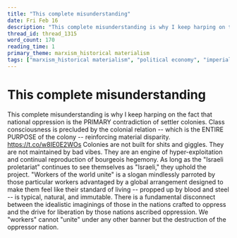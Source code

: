```yaml
---
title: "This complete misunderstanding"
date: Fri Feb 16
description: "This complete misunderstanding is why I keep harping on the fact that national oppression is the PRIMARY contradiction of settler colonies."
thread_id: thread_1315
word_count: 170
reading_time: 1
primary_theme: marxism_historical materialism
tags: ["marxism_historical materialism", "political economy", "imperialism_colonialism", "dialectics", "cultural criticism"]
---
```


# This complete misunderstanding

This complete misunderstanding is why I keep harping on the fact that national oppression is the PRIMARY contradiction of settler colonies. Class consciousness is precluded by the colonial relation -- which is the ENTIRE PURPOSE of the colony -- reinforcing material disparity. https://t.co/w8IE0E2WOs Colonies are not built for shits and giggles. They are not maintained by bad vibes. They are an engine of hyper-exploitation and continual reproduction of bourgeois hegemony. As long as the "Israeli proletariat" continues to see themselves as "Israeli," they uphold the project. "Workers of the world unite" is a slogan mindlessly parroted by those particular workers advantaged by a global arrangement designed to make them feel like their standard of living -- propped up by blood and steel -- is typical, natural, and immutable. There is a fundamental disconnect between the idealistic imaginings of those in the nations crafted to oppress and the drive for liberation by those nations ascribed oppression. We "workers" cannot "unite" under any other banner but the destruction of the oppressor nation.